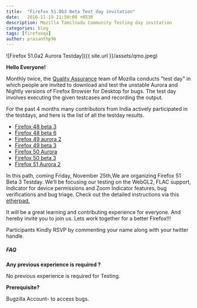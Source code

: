 ```yaml
---
title:  "Firefox 51.0b3 Beta Test day invitation"
date:   2016-11-19 21:50:00 +0530
description: Mozilla Tamilnadu Community Testing day invitation
categories: blog
tags: [firefoxqa]
author: prasanthp96
---
```


![Firefox 51.0a2 Aurora Testday]({{ site.url }}/assets/qmo.jpeg)

**Hello Everyone!**

 Monthly twice, the [Quality Assurance](https://quality.mozilla.org/) team of Mozilla conducts "test day" in which people are invited to download and test the unstable Aurora and Nightly versions of Firefox Browser for Desktop for bugs. The test day involves executing the given testcases and recording the output. 

For the past 4 months many contributors from India actively participated in the testdays, and here is the list of all the testday results.

- [Firefox 48 beta 3](http://foxprasanth.github.io/events/2016/07/10/MozTN-in-testingdays/)
- [Firefox 48 beta 6](https://quality.mozilla.org/2016/07/firefox-48-beta-6-testday-results/)
- [Firefox 49 aurora 2](https://mozillatn.github.io/blog/Testing-day-report/)
- [Firefox 49 beta 3](https://mozillatn.github.io/blog/Firefox-49.0b3-Beta-testing-day-report/)
- [Firefox 50 Aurora](https://quality.mozilla.org/2016/09/firefox-50-0-aurora-testday-results/)
- [Firefox 50 beta 3](https://quality.mozilla.org/2016/10/firefox-50-beta-3-testday-results/)
- [Firefox 51 Aurora 2](https://mozillatn.github.io/blog/Firefox-51.0a2-Aurora-(Developer-Edition)-testing-day-report/)

	

In this path, coming Friday, November 25th,We are organizing Firefox 51 Beta 3 Testday. We’ll be focusing our testing on the WebGL2, FLAC support, Indicator for device permissions and Zoom Indicator features, bug verifications and bug triage. Check out the detailed instructions via this <a href="https://public.etherpad-mozilla.org/p/MozillaIndiaQA-testday-20161125">etherpad.</a>

It will be a great learning and contributing experience for everyone. And hereby invite you to join us. Lets work together for a better Firefox!!!

Participants Kindly RSVP by commenting your name along with your twitter handle.

<h5>FAQ</h5>

**Any previous experience is required ?**

No previous experience is required for Testing.


**Prerequisite?**

Bugzilla Account- to access bugs.

